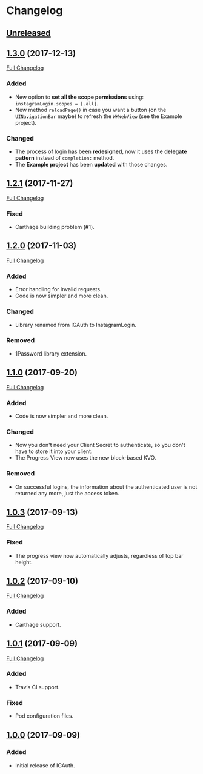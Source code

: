 # Changelog

## [Unreleased]

## [1.3.0] (2017-12-13)
[Full Changelog](https://github.com/AnderGoig/InstagramLogin/compare/v1.2.1...v1.3.0)
### Added
- New option to **set all the scope permissions** using: `instagramLogin.scopes = [.all]`.
- New method `reloadPage()` in case you want a button (on the `UINavigationBar` maybe) to refresh the `WKWebView` (see the Example project).
### Changed
- The process of login has been **redesigned**, now it uses the **delegate pattern** instead of `completion:` method.
- The **Example project** has been **updated** with those changes.

## [1.2.1] (2017-11-27)
[Full Changelog](https://github.com/AnderGoig/InstagramLogin/compare/v1.2.0...v1.2.1)
### Fixed
- Carthage building problem (#1).

## [1.2.0] (2017-11-03)
[Full Changelog](https://github.com/AnderGoig/InstagramLogin/compare/v1.1.0...v1.2.0)
### Added
- Error handling for invalid requests.
- Code is now simpler and more clean.
### Changed
- Library renamed from IGAuth to InstagramLogin.
### Removed
- 1Password library extension.

## [1.1.0] (2017-09-20)
[Full Changelog](https://github.com/AnderGoig/InstagramLogin/compare/v1.0.3...v1.1.0)
### Added
- Code is now simpler and more clean.
### Changed
- Now you don't need your Client Secret to authenticate, so you don't have to store it into your client.
- The Progress View now uses the new block-based KVO.
### Removed
- On successful logins, the information about the authenticated user is not returned any more, just the access token.

## [1.0.3] (2017-09-13)
[Full Changelog](https://github.com/AnderGoig/InstagramLogin/compare/v1.0.2...v1.0.3)
### Fixed
- The progress view now automatically adjusts, regardless of top bar height.

## [1.0.2] (2017-09-10)
[Full Changelog](https://github.com/AnderGoig/InstagramLogin/compare/v1.0.1...v1.0.2)
### Added
- Carthage support.

## [1.0.1] (2017-09-09)
[Full Changelog](https://github.com/AnderGoig/InstagramLogin/compare/v1.0.0...v1.0.1)
### Added
- Travis CI support.
### Fixed
- Pod configuration files.

## [1.0.0] (2017-09-09)
### Added
- Initial release of IGAuth.

[Unreleased]: https://github.com/AnderGoig/InstagramLogin/compare/v1.3.0...develop
[1.3.0]: https://github.com/AnderGoig/InstagramLogin/tree/v1.3.0
[1.2.1]: https://github.com/AnderGoig/InstagramLogin/tree/v1.2.1
[1.2.0]: https://github.com/AnderGoig/InstagramLogin/tree/v1.2.0
[1.1.0]: https://github.com/AnderGoig/InstagramLogin/tree/v1.1.0
[1.0.3]: https://github.com/AnderGoig/InstagramLogin/tree/v1.0.3
[1.0.2]: https://github.com/AnderGoig/InstagramLogin/tree/v1.0.2
[1.0.1]: https://github.com/AnderGoig/InstagramLogin/tree/v1.0.1
[1.0.0]: https://github.com/AnderGoig/InstagramLogin/tree/v1.0.0
